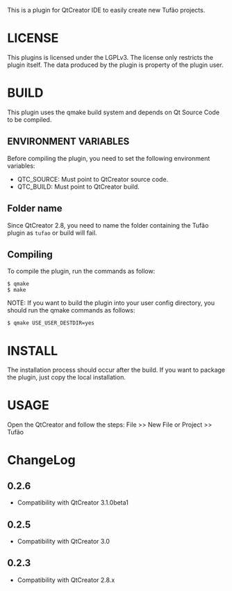 This is a plugin for QtCreator IDE to easily create new Tufão projects.

# LICENSE

This plugins is licensed under the LGPLv3. The license only restricts the plugin
itself. The data produced by the plugin is property of the plugin user.

# BUILD

This plugin uses the qmake build system and depends on Qt Source Code to be
compiled.

## ENVIRONMENT VARIABLES

Before compiling the plugin, you need to set the following environment
variables:

  * QTC_SOURCE: Must point to QtCreator source code.
  * QTC_BUILD: Must point to QtCreator build.

## Folder name

Since QtCreator 2.8, you need to name the folder containing the Tufão plugin as
`tufao` or build will fail.

## Compiling

To compile the plugin, run the commands as follow:

    $ qmake
    $ make

NOTE:
If you want to build the plugin into your user config directory, you should run
the qmake commands as follows:

    $ qmake USE_USER_DESTDIR=yes

# INSTALL

The installation process should occur after the build. If you want to package
the plugin, just copy the local installation.

# USAGE

Open the QtCreator and follow the steps:
File >> New File or Project >> Tufão

# ChangeLog

## 0.2.6

 * Compatibility with QtCreator 3.1.0beta1

## 0.2.5

 * Compatibility with QtCreator 3.0

## 0.2.3

 * Compatibility with QtCreator 2.8.x
